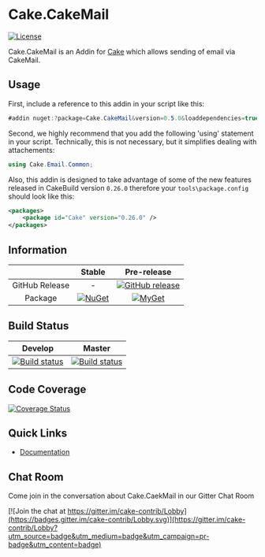 # Cake.CakeMail

[![License](http://img.shields.io/:license-mit-blue.svg)](http://cake-contrib.mit-license.org)

Cake.CakeMail is an Addin for [Cake](http://cakebuild.net/) which allows sending of email via CakeMail.

## Usage

First, include a reference to this addin in your script like this:
```csharp
#addin nuget:?package=Cake.CakeMail&version=0.5.0&loaddependencies=true
```

Second, we highly recommend that you add the following 'using' statement in your script. Technically, this is not necessary, but it simplifies dealing with attachements: 
```csharp
using Cake.Email.Common;
```

Also, this addin is designed to take advantage of some of the new features released in CakeBuild version `0.26.0` therefore your `tools\package.config` should look like this:
```xml
<packages>
    <package id="Cake" version="0.26.0" />
</packages>
```

## Information

| |Stable|Pre-release|
|:--:|:--:|:--:|
|GitHub Release|-|[![GitHub release](https://img.shields.io/github/release/cake-contrib/Cake.CakeMail.svg)](https://github.com/cake-contrib/Cake.CakeMail/releases/latest)|
|Package|[![NuGet](https://img.shields.io/nuget/v/Cake.CakeMail.svg)](https://www.nuget.org/packages/Cake.CakeMail)|[![MyGet](https://img.shields.io/myget/cake-contrib/vpre/Cake.CakeMail.svg)](http://myget.org/feed/cake-contrib/package/nuget/Cake.CakeMail)|

## Build Status

|Develop|Master|
|:--:|:--:|
|[![Build status](https://ci.appveyor.com/api/projects/status/fheg6neg8kv1803h/branch/develop?svg=true)](https://ci.appveyor.com/project/cakecontrib/cake-cakemail/branch/develop)|[![Build status](https://ci.appveyor.com/api/projects/status/fheg6neg8kv1803h/branch/develop?svg=true)](https://ci.appveyor.com/project/cakecontrib/cake-cakemail/branch/master)|

## Code Coverage

[![Coverage Status](https://coveralls.io/repos/github/cake-contrib/Cake.CakeMail/badge.svg)](https://coveralls.io/github/cake-contrib/Cake.CakeMail)

## Quick Links

- [Documentation](https://cake-contrib.github.io/Cake.CakeMail/)

## Chat Room
Come join in the conversation about Cake.CaekMail in our Gitter Chat Room

[![Join the chat at https://gitter.im/cake-contrib/Lobby](https://badges.gitter.im/cake-contrib/Lobby.svg)](https://gitter.im/cake-contrib/Lobby?utm_source=badge&utm_medium=badge&utm_campaign=pr-badge&utm_content=badge)
